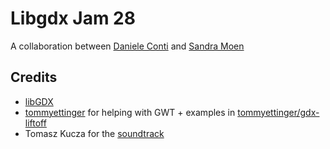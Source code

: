 # Libgdx Jam 28


A collaboration between [Daniele Conti](https://github.com/fourlastor) and [Sandra Moen](https://sandramoen.no/) 

## Credits

- [libGDX](https://libgdx.com/)
- [tommyettinger](https://github.com/tommyettinger) for helping with GWT + examples in [tommyettinger/gdx-liftoff](https://github.com/tommyettinger/gdx-liftoff)
- Tomasz Kucza for the [soundtrack](https://opengameart.org/content/menace-fast-gothic-metal-track)
